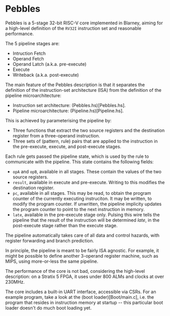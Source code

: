 # Pebbles

Pebbles is a 5-stage 32-bit RISC-V core implemented in Blarney, aiming
for a high-level definition of the `RV32I` instruction set and
reasonable performance.

The 5 pipeline stages are:

  * Intruction Fetch
  * Operand Fetch
  * Operand Latch (a.k.a. pre-execute)
  * Execute
  * Writeback (a.k.a. post-execute)

The main feature of the Pebbles description is that it separates the
definition of the instruction-set architecture (ISA) from the
definition of the pipeline microarchitecture:

  * Instruction set architecture: (Pebbles.hs)[Pebbles.hs].
  * Pipeline microarchitecture: (Pipeline.hs)[Pipeline.hs].

This is achieved by parameterising the pipeline by:

  * Three functions that extract the two source registers and the 
    destination register from a three-operand instruction.
  * Three sets of (pattern, rule) pairs that are applied to the
    instruction in the pre-execute, execute, and post-execute stages.

Each rule gets passed the pipeline state, which is used by the rule to
communicate with the pipeline.  This state contains the following
fields:

  * `opA` and `opB`, available in all stages.  These contain the
    values of the two source registers.
  * `result`, available in execute and pre-execute.  Writing to this
    modifies the destination register.
  * `pc`, available in all stages.  This may be read, to obtain the
    program counter of the currently executing instruciton.  It may be
    written, to modify the program counter.
    If unwritten, the pipeline implicity updates the program counter
    to point to the next instruction in memory.
  * `late`, available in the pre-execute stage only.  Pulsing this
    wire tells the pipeline that the result of the instruction will be
    determined *late*, in the post-execute stage rather than the execute
    stage.

The pipeline automatically takes care of all data and control hazards,
with register forwarding and branch prediction.

In principle, the pipeline is meant to be fairly ISA agnostic.  For
example, it might be possible to define another 3-operand register
machine, such as MIPS, using more-or-less the same pipeline.

The performance of the core is not bad, considering the high-level
description: on a Stratix 5 FPGA, it uses under 800 ALMs and clocks at
over 230MHz.

The core includes a built-in UART interface, accessible via CSRs.  For
an example program, take a look at the (boot loader)[Boot/main.c],
i.e.  the program that resides in instruction memory at startup --
this particular boot loader doesn't do much boot loading yet.
